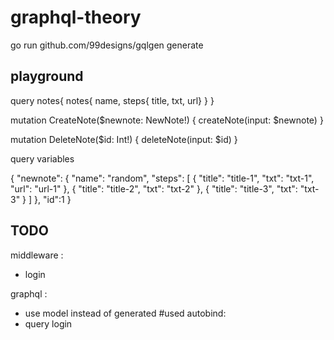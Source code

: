 # graphql-theory
go run github.com/99designs/gqlgen generate

## playground

query notes{
  notes{
    name,
    steps{
      title,
      txt,
      url}
  }
}

mutation CreateNote($newnote: NewNote!) {
  createNote(input: $newnote)
}

mutation DeleteNote($id: Int!) {
  deleteNote(input: $id)
}

query variables 

{
  "newnote": {
    "name": "random",
    "steps": [
      {
        "title": "title-1",
        "txt": "txt-1",
        "url": "url-1"
      },
      {
        "title": "title-2",
        "txt": "txt-2"
      },
      {
        "title": "title-3",
        "txt": "txt-3"
      }
    ]
  },
  "id":1
}



## TODO
middleware : 
- login

graphql : 
- use model instead of generated
#used autobind:
- query login